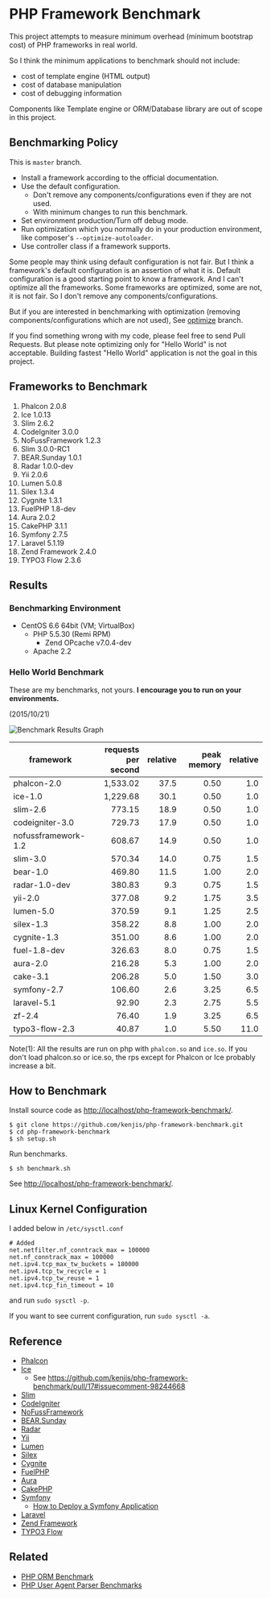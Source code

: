 # PHP Framework Benchmark

This project attempts to measure minimum overhead (minimum bootstrap cost) of PHP frameworks in real world.

So I think the minimum applications to benchmark should not include:

* cost of template engine (HTML output)
* cost of database manipulation
* cost of debugging information

Components like Template engine or ORM/Database library are out of scope in this project.

## Benchmarking Policy

This is `master` branch.

* Install a framework according to the official documentation.
* Use the default configuration.
  * Don't remove any components/configurations even if they are not used.
  * With minimum changes to run this benchmark.
* Set environment production/Turn off debug mode.
* Run optimization which you normally do in your production environment, like composer's `--optimize-autoloader`.
* Use controller class if a framework supports.

Some people may think using default configuration is not fair. But I think a framework's default configuration is an assertion of what it is. Default configuration is a good starting point to know a framework. And I can't optimize all the frameworks. Some frameworks are optimized, some are not, it is not fair. So I don't remove any components/configurations.

But if you are interested in benchmarking with optimization (removing components/configurations which are not used), See [optimize](https://github.com/kenjis/php-framework-benchmark/tree/optimize) branch.

If you find something wrong with my code, please feel free to send Pull Requests. But please note optimizing only for "Hello World" is not acceptable. Building fastest "Hello World" application is not the goal in this project.

## Frameworks to Benchmark

1. Phalcon 2.0.8
2. Ice 1.0.13
3. Slim 2.6.2
4. CodeIgniter 3.0.0
5. NoFussFramework 1.2.3
6. Slim 3.0.0-RC1
7. BEAR.Sunday 1.0.1
8. Radar 1.0.0-dev
9. Yii 2.0.6
10. Lumen 5.0.8
11. Silex 1.3.4
12. Cygnite 1.3.1
13. FuelPHP 1.8-dev
14. Aura 2.0.2
15. CakePHP 3.1.1
16. Symfony 2.7.5
17. Laravel 5.1.19
18. Zend Framework 2.4.0
19. TYPO3 Flow 2.3.6

## Results

### Benchmarking Environment

* CentOS 6.6 64bit (VM; VirtualBox)
  * PHP 5.5.30 (Remi RPM)
    * Zend OPcache v7.0.4-dev
  * Apache 2.2

### Hello World Benchmark

These are my benchmarks, not yours. **I encourage you to run on your environments.**

(2015/10/21)

![Benchmark Results Graph](https://pbs.twimg.com/media/CR0Z69AU8AAfQO1.png)

|framework          |requests per second|relative|peak memory|relative|
|-------------------|------------------:|-------:|----------:|-------:|
|phalcon-2.0        |           1,533.02|    37.5|       0.50|     1.0|
|ice-1.0            |           1,229.68|    30.1|       0.50|     1.0|
|slim-2.6           |             773.15|    18.9|       0.50|     1.0|
|codeigniter-3.0    |             729.73|    17.9|       0.50|     1.0|
|nofussframework-1.2|             608.67|    14.9|       0.50|     1.0|
|slim-3.0           |             570.34|    14.0|       0.75|     1.5|
|bear-1.0           |             469.80|    11.5|       1.00|     2.0|
|radar-1.0-dev      |             380.83|     9.3|       0.75|     1.5|
|yii-2.0            |             377.08|     9.2|       1.75|     3.5|
|lumen-5.0          |             370.59|     9.1|       1.25|     2.5|
|silex-1.3          |             358.22|     8.8|       1.00|     2.0|
|cygnite-1.3        |             351.00|     8.6|       1.00|     2.0|
|fuel-1.8-dev       |             326.63|     8.0|       0.75|     1.5|
|aura-2.0           |             216.28|     5.3|       1.00|     2.0|
|cake-3.1           |             206.28|     5.0|       1.50|     3.0|
|symfony-2.7        |             106.60|     2.6|       3.25|     6.5|
|laravel-5.1        |              92.90|     2.3|       2.75|     5.5|
|zf-2.4             |              76.40|     1.9|       3.25|     6.5|
|typo3-flow-2.3     |              40.87|     1.0|       5.50|    11.0|

Note(1): All the results are run on php with `phalcon.so` and `ice.so`. If you don't load phalcon.so or ice.so, the rps except for Phalcon or Ice probably increase a bit.

## How to Benchmark

Install source code as <http://localhost/php-framework-benchmark/>.

~~~
$ git clone https://github.com/kenjis/php-framework-benchmark.git
$ cd php-framework-benchmark
$ sh setup.sh
~~~

Run benchmarks.

~~~
$ sh benchmark.sh
~~~

See <http://localhost/php-framework-benchmark/>.

## Linux Kernel Configuration

I added below in `/etc/sysctl.conf`

~~~
# Added
net.netfilter.nf_conntrack_max = 100000
net.nf_conntrack_max = 100000
net.ipv4.tcp_max_tw_buckets = 180000
net.ipv4.tcp_tw_recycle = 1
net.ipv4.tcp_tw_reuse = 1
net.ipv4.tcp_fin_timeout = 10
~~~

and run `sudo sysctl -p`.

If you want to see current configuration, run `sudo sysctl -a`.

## Reference

* [Phalcon](http://phalconphp.com/)
* [Ice](http://www.iceframework.org/)
  * See https://github.com/kenjis/php-framework-benchmark/pull/17#issuecomment-98244668
* [Slim](http://www.slimframework.com/)
* [CodeIgniter](http://www.codeigniter.com/)
* [NoFussFramework](http://www.nofussframework.com/)
* [BEAR.Sunday](https://bearsunday.github.io/)
* [Radar](https://github.com/radarphp/Radar.Project)
* [Yii](http://www.yiiframework.com/)
* [Lumen](http://lumen.laravel.com/)
* [Silex](http://silex.sensiolabs.org/)
* [Cygnite](http://www.cygniteframework.com/)
* [FuelPHP](http://fuelphp.com/)
* [Aura](http://auraphp.com/)
* [CakePHP](http://cakephp.org/)
* [Symfony](http://symfony.com/)
  * [How to Deploy a Symfony Application](http://symfony.com/doc/current/cookbook/deployment/tools.html)
* [Laravel](http://laravel.com/)
* [Zend Framework](http://framework.zend.com/)
* [TYPO3 Flow](http://flow.typo3.org/)

## Related

* [PHP ORM Benchmark](https://github.com/kenjis/php-orm-benchmark)
* [PHP User Agent Parser Benchmarks](https://github.com/kenjis/user-agent-parser-benchmarks)
